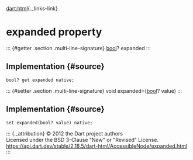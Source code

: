 [dart:html](../../dart-html/dart-html-library){._links-link}

expanded property
=================

::: {#getter .section .multi-line-signature}
[bool](../../dart-core/bool-class)? expanded
:::

Implementation {#source}
--------------

``` {.language-dart data-language="dart"}
bool? get expanded native;
```

::: {#setter .section .multi-line-signature}
void expanded=([bool](../../dart-core/bool-class)? value)
:::

Implementation {#source}
--------------

``` {.language-dart data-language="dart"}
set expanded(bool? value) native;
```

::: {._attribution}
© 2012 the Dart project authors\
Licensed under the BSD 3-Clause \"New\" or \"Revised\" License.\
<https://api.dart.dev/stable/2.18.5/dart-html/AccessibleNode/expanded.html>
:::
